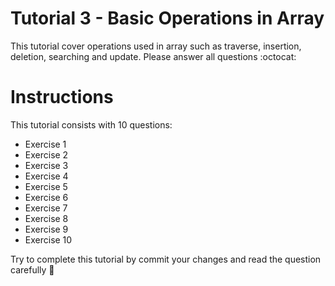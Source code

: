 # Tutorial 3 - Basic Operations in Array

This tutorial cover operations used in array such as traverse, insertion, deletion, searching and update. Please answer all questions :octocat:

# Instructions 

This tutorial consists with 10 questions: 

* Exercise 1
* Exercise 2
* Exercise 3
* Exercise 4
* Exercise 5
* Exercise 6
* Exercise 7
* Exercise 8
* Exercise 9
* Exercise 10

Try to complete this tutorial by commit your changes and read the question carefully :rocket: 

